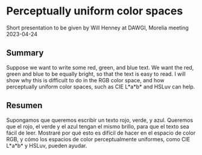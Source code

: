 # Perceptually uniform color spaces

Short presentation to be given by Will Henney at DAWGI, Morelia meeting 2023-04-24

## Summary

Suppose we want to write some red, green, and blue text. We want the red, green and blue to be equally bright, so that the text is easy to read. I will show why this is difficult to do in the RGB color space, and how perceptually uniform color spaces, such as CIE L\*a\*b\* and HSLuv can help. 

## Resumen

Supongamos que queremos escribir un texto rojo, verde, y azul. Queremos que el rojo, el verde y el azul tengan el mismo brillo, para que el texto sea fácil de leer. Mostraré por qué esto es difícil de hacer en el espacio de color RGB, y cómo los espacios de color perceptualmente uniformes, como CIE L\*a\*b\* y HSLuv, pueden ayudar.
